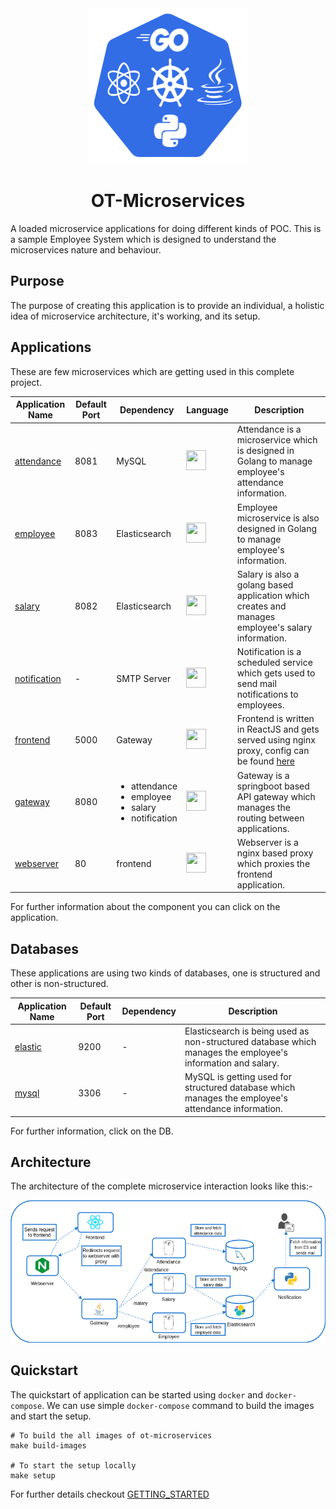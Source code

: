 <div align="center">
  <img src="./static/logo.svg" height="249" width="255">
  <h1>OT-Microservices</h1>
</div>

A loaded microservice applications for doing different kinds of POC. This is a sample Employee System which is designed to understand the microservices nature and behaviour.

## Purpose

The purpose of creating this application is to provide an individual, a holistic idea of microservice architecture, it's working, and its setup.

## Applications

These are few microservices which are getting used in this complete project.

|**Application Name**|**Default Port**|**Dependency**|**Language**|**Description**|
|--------------------|----------------|------------|--------------|---------------|
| [attendance](./attendance) | 8081 | MySQL | <img src="https://cdn.worldvectorlogo.com/logos/gopher.svg" height="32" width="32"> | Attendance is a microservice which is designed in Golang to manage employee's attendance information. |
| [employee](./employee) | 8083 | Elasticsearch | <img src="https://cdn.worldvectorlogo.com/logos/gopher.svg" height="32" width="32"> | Employee microservice is also designed in Golang to manage employee's information. |
| [salary](./salary) | 8082 | Elasticsearch | <img src="https://cdn.worldvectorlogo.com/logos/gopher.svg" height="32" width="32"> | Salary is also a golang based application which creates and manages employee's salary information. |
| [notification](./notification) | - | SMTP Server | <img src="https://upload.wikimedia.org/wikipedia/commons/thumb/c/c3/Python-logo-notext.svg/1200px-Python-logo-notext.svg.png" height="32" width="32"> | Notification is a scheduled service which gets used to send mail notifications to employees. |
| [frontend](./frontend) | 5000 | Gateway | <img src="https://www.vectorlogo.zone/logos/reactjs/reactjs-icon.svg" height="32" width="32"> | Frontend is written in ReactJS and gets served using nginx proxy, config can be found [here](./webserver) |
| [gateway](./gateway) | 8080 | <ul><li>attendance</li><li>employee</li><li>salary</li><li>notification</li></ul> | <img src="https://www.vectorlogo.zone/logos/java/java-icon.svg" height="32" width="32"> | Gateway is a springboot based API gateway which manages the routing between applications. |
| [webserver](./webserver) | 80 | frontend | <img src="https://cdn.worldvectorlogo.com/logos/gopher.svg" height="32" width="32"> | Webserver is a nginx based proxy which proxies the frontend application. |

For further information about the component you can click on the application.

## Databases

These applications are using two kinds of databases, one is structured and other is non-structured.

|**Application Name**|**Default Port**|**Dependency**|**Description**|
|--------------------|----------------|--------------|---------------|
| [elastic](./elastic) | 9200 | - | Elasticsearch is being used as non-structured database which manages the employee's information and salary. |
| [mysql](./mysql) | 3306 | - | MySQL is getting used for structured database which manages the employee's attendance information. |

For further information, click on the DB.

## Architecture

The architecture of the complete microservice interaction looks like this:-

<div align="center">
  <img src="./static/architecture.png">
</div>


## Quickstart

The quickstart of application can be started using `docker` and `docker-compose`. We can use simple `docker-compose` command to build the images and start the setup.

```shell
# To build the all images of ot-microservices
make build-images

# To start the setup locally
make setup
```

For further details checkout [GETTING_STARTED](./GETTING_STARTED.md)
